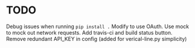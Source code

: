 TODO
====
Debug issues when running `pip install .`
Modify to use OAuth.
Use mock to mock out network requests.
Add travis-ci and build status button.
Remove redundant API_KEY in config (added for verical-line.py simplicity)
